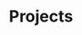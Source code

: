 ---
title: Projects
summary: Personal projects from the last couple years which cover a variety of technologies
lists:
- /projects:
    title: Project pages
childrenListTitle: Posts about %s
childrenLists:
- /projects:
    title: Other project pages
---
